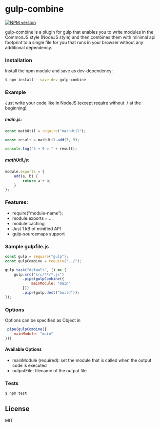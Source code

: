 # gulp-combine
[![NPM version][npm-image]][npm-url]

gulp-combine is a plugin for gulp that enables you to write modules in the CommonJS style (NodeJS style) and then combines them with minimal api footprint to a single file for you that runs in your browser without any additional dependency.

### Installation

Install the npm module and save as dev-dependency:

```sh
$ npm install --save-dev gulp-combine
```

### Example
Just write your code like in NodeJS (except require without ./ at the beginning)

##### main.js:
```javascript
const mathUtil = require("mathUtil");

const result = mathUtil.add(3, 9);

console.log("3 + 9 = " + result);
```

##### mathUtil.js:
```javascript
module.exports = {
    add(a, b) {
        return a + b;
    }
};
```

### Features:
  - require("module-name");
  - module.exports = ...
  - module caching
  - Just 1 kB of minified API
  - gulp-sourcemaps support

### Sample gulpfile.js
```javascript
const gulp = require("gulp");
const gulpCombine = require("../");

gulp.task("default", () => {
    gulp.src("src/**/*.js")
        .pipe(gulpCombine({
            mainModule: "main"
        }))
        .pipe(gulp.dest("build"));
});
```

### Options
Options can be specified as Object in 
```javascript
.pipe(gulpCombine({
    mainModule: "main"
}))
```
#### Available Options
* mainModule (required): set the module that is called when the output code is executed
* outputFile: filename of the output file 

### Tests
```sh
$ npm test
```

License
----

MIT


[npm-image]: https://img.shields.io/npm/v/gulp-combine.svg
[npm-url]: https://www.npmjs.com/package/gulp-combine
